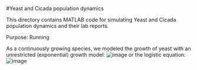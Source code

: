 #Yeast and Cicada population dynamics

This directory contains MATLAB code for simulating Yeast and Cicada population dynamics and their lab reports. 

Purpose: Running 

As a continuously growing species, we modeled the growth of yeast with an unrestricted (exponential) growth model:
![image](https://github.com/user-attachments/assets/52538f28-102d-4d91-bea7-45b362fa0720)
or the logistic equation:
![image](https://github.com/user-attachments/assets/ad48f294-bcc1-4dc6-bfc8-5e90c466e309)
